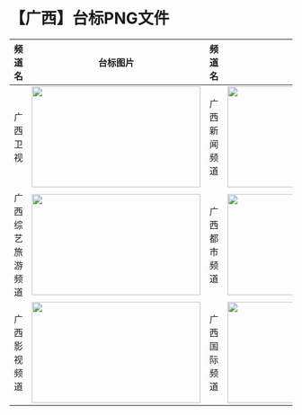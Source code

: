 # 【广西】台标PNG文件
|频道名|台标图片|频道名|台标图片|
|:---|:---:|:---|:---:|
|广西卫视|<img src="https://raw.githubusercontent.com/taksssss/TVlogo/main/img/Guangxi.png" width="300" height="180">|广西新闻频道|<img src="https://raw.githubusercontent.com/taksssss/TVlogo/main/img/Guangxi1.png" width="300" height="180">|
|广西综艺旅游频道|<img src="https://raw.githubusercontent.com/taksssss/TVlogo/main/img/Guangxi2.png" width="300" height="180">|广西都市频道|<img src="https://raw.githubusercontent.com/taksssss/TVlogo/main/img/Guangxi3.png" width="300" height="180">|
|广西影视频道|<img src="https://raw.githubusercontent.com/taksssss/TVlogo/main/img/Guangxi4.png" width="300" height="180">|广西国际频道|<img src="https://raw.githubusercontent.com/taksssss/TVlogo/main/img/Guangxi5.png" width="300" height="180">|
